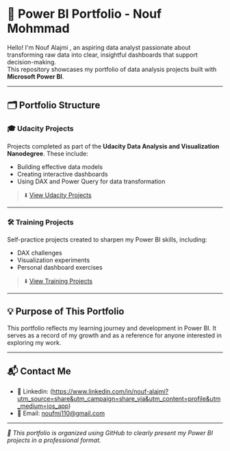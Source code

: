 # 🌟 Power BI Portfolio - Nouf Mohmmad

Hello! I'm Nouf Alajmi , an aspiring data analyst passionate about transforming raw data into clear, insightful dashboards that support decision-making.  
This repository showcases my portfolio of data analysis projects built with **Microsoft Power BI**.

---

## 🗂️ Portfolio Structure

### 🎓 Udacity Projects
Projects completed as part of the **Udacity Data Analysis and Visualization Nanodegree**. These include:
- Building effective data models
- Creating interactive dashboards
- Using DAX and Power Query for data transformation

> ⬇️ [View Udacity Projects](./udacity-projects)

---

### 🛠️ Training Projects
Self-practice projects created to sharpen my Power BI skills, including:
- DAX challenges
- Visualization experiments
- Personal dashboard exercises

> ⬇️ [View Training Projects](./training-projects)

---

## 💡 Purpose of This Portfolio
This portfolio reflects my learning journey and development in Power BI. It serves as a record of my growth and as a reference for anyone interested in exploring my work.

---

## 📬 Contact Me
- 💼 Linkedin: (https://www.linkedin.com/in/nouf-alajmi?utm_source=share&utm_campaign=share_via&utm_content=profile&utm_medium=ios_app)
- 📧 Email: noufmj110@gmail.com

---

*🚀 This portfolio is organized using GitHub to clearly present my Power BI projects in a professional format.*
